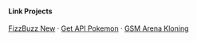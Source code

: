 <div align="left">
  <h4>Link Projects</h4>  
  <p>
      <a href="https://dwiiipoetra.github.io/fga_progate/fizzbuzz_new.html">FizzBuzz New</a>
    <span> · </span>
      <a href="https://dwiiipoetra.github.io/fga_progate/get_api_pokemon.html">Get API Pokemon</a>
    <span> · </span>
      <a href="https://dwiiipoetra.github.io/fga_progate/gsmarena_kloning.html">GSM Arena Kloning</a>
  </p>
</div>
